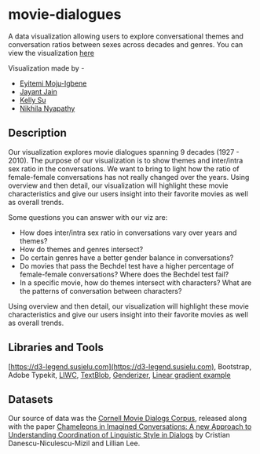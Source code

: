 # movie-dialogues
A data visualization allowing users to explore conversational themes and conversation ratios between sexes across decades and genres. You can view the visualization [here](https://jayantj.github.io/movie-dialogues/movie_all/)

Visualization made by - 
- [Eyitemi Moju-Igbene](https://github.com/emojuigbene)
- [Jayant Jain](https://github.com/jayantj)
- [Kelly Su](https://github.com/CApopsicle)
- [Nikhila Nyapathy](https://github.com/nikhilanyapathy)

## Description
Our visualization explores movie dialogues spanning 9 decades (1927 - 2010). The purpose of our visualization is to show themes and inter/intra sex ratio in the conversations. We want to bring to light how the ratio of female-female conversations has not really changed over the years. Using overview and then detail, our visualization will highlight these movie characteristics and give our users insight into their favorite movies as well as overall trends.

Some questions you can answer with our viz are:

- How does inter/intra sex ratio in conversations vary over years and themes?
- How do themes and genres intersect?
- Do certain genres have a better gender balance in conversations?
- Do movies that pass the Bechdel test have a higher percentage of female-female conversations? Where does the Bechdel test fail?
- In a specific movie, how do themes intersect with characters? What are the patterns of conversation between characters?

Using overview and then detail, our visualization will highlight these movie characteristics and give our users insight into their favorite movies as well as overall trends.

## Libraries and Tools
[https://d3-legend.susielu.com](https://d3-legend.susielu.com), Bootstrap, Adobe Typekit, [LIWC](https://d3-legend.susielu.com), [TextBlob](https://d3-legend.susielu.com), [Genderizer](https://github.com/muatik/genderizer), [Linear gradient example](https://github.com/muatik/genderizer)

## Datasets
Our source of data was the [Cornell Movie Dialogs Corpus](https://www.cs.cornell.edu/~cristian/Cornell_Movie-Dialogs_Corpus.html), released along with the paper [Chameleons in Imagined Conversations:  A new Approach to Understanding Coordination of Linguistic Style in Dialogs](https://www.cs.cornell.edu/~cristian/Chameleons_in_imagined_conversations.html) by Cristian Danescu-Niculescu-Mizil and Lillian Lee.
